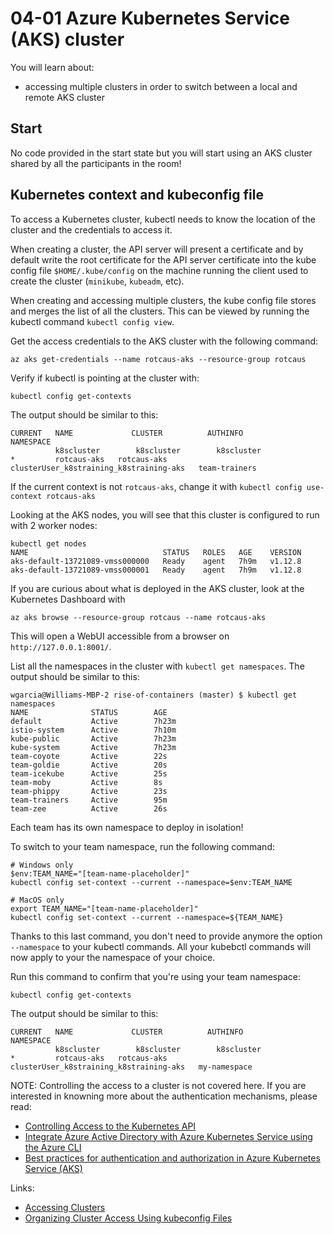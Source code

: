 # 04-01 Azure Kubernetes Service (AKS) cluster

You will learn about:

* accessing multiple clusters in order to switch between a local and remote AKS cluster

## Start

No code provided in the start state but you will start using an AKS cluster shared by all the participants in the room!

## Kubernetes context and kubeconfig file

To access a Kubernetes cluster, kubectl needs to know the location of the cluster and the credentials to access it.

When creating a cluster, the API server will present a certificate and by default write the root certificate for the API server certificate into the kube config file `$HOME/.kube/config` on the machine running the client used to create the cluster (`minikube`, `kubeadm`, etc).

When creating and accessing multiple clusters, the kube config file stores and merges the list of all the clusters. This can be viewed by running the kubectl command `kubectl config view`.

Get the access credentials to the AKS cluster with the following command:

```console
az aks get-credentials --name rotcaus-aks --resource-group rotcaus
```

Verify if kubectl is pointing at the cluster with:

```console
kubectl config get-contexts
```

The output should be similar to this:

```output
CURRENT   NAME             CLUSTER          AUTHINFO                                NAMESPACE
          k8scluster        k8scluster        k8scluster
*         rotcaus-aks   rotcaus-aks   clusterUser_k8straining_k8straining-aks   team-trainers
```

If the current context is not `rotcaus-aks`, change it with `kubectl config use-context rotcaus-aks`

Looking at the AKS nodes, you will see that this cluster is configured to run with 2 worker nodes:

```output
kubectl get nodes
NAME                              STATUS   ROLES   AGE    VERSION
aks-default-13721089-vmss000000   Ready    agent   7h9m   v1.12.8
aks-default-13721089-vmss000001   Ready    agent   7h9m   v1.12.8
```

If you are curious about what is deployed in the AKS cluster, look at the Kubernetes Dashboard with

```console
az aks browse --resource-group rotcaus --name rotcaus-aks
```

This will open a WebUI accessible from a browser on `http://127.0.0.1:8001/`.

List all the namespaces in the cluster with `kubectl get namespaces`.
The output should be similar to this:

```output
wgarcia@Williams-MBP-2 rise-of-containers (master) $ kubectl get namespaces
NAME              STATUS        AGE
default           Active        7h23m
istio-system      Active        7h10m
kube-public       Active        7h23m
kube-system       Active        7h23m
team-coyote       Active        22s
team-goldie       Active        20s
team-icekube      Active        25s
team-moby         Active        8s
team-phippy       Active        23s
team-trainers     Active        95m
team-zee          Active        26s
```

Each team has its own namespace to deploy in isolation!

To switch to your team namespace, run the following command:

```console
# Windows only
$env:TEAM_NAME="[team-name-placeholder]"
kubectl config set-context --current --namespace=$env:TEAM_NAME

# MacOS only
export TEAM_NAME="[team-name-placeholder]"
kubectl config set-context --current --namespace=${TEAM_NAME}
```

Thanks to this last command, you don't need to provide anymore the option `--namespace` to your kubectl commands. All your kubebctl commands will now apply to your the namespace of your choice.

Run this command to confirm that you're using your team namespace:

```console
kubectl config get-contexts
```

The output should be similar to this:

```output
CURRENT   NAME             CLUSTER          AUTHINFO                                NAMESPACE
          k8scluster        k8scluster        k8scluster
*         rotcaus-aks   rotcaus-aks   clusterUser_k8straining_k8straining-aks   my-namespace
```

NOTE: Controlling the access to a cluster is not covered here. If you are interested in knowning more about the authentication mechanisms, please read:

* [Controlling Access to the Kubernetes API](https://kubernetes.io/docs/reference/access-authn-authz/controlling-access/)
* [Integrate Azure Active Directory with Azure Kubernetes Service using the Azure CLI](https://docs.microsoft.com/en-us/azure/aks/azure-ad-integration-cli)
* [Best practices for authentication and authorization in Azure Kubernetes Service (AKS)](https://docs.microsoft.com/en-us/azure/aks/operator-best-practices-identity)

Links:

* [Accessing Clusters](https://kubernetes.io/docs/tasks/access-application-cluster/access-cluster/)
* [Organizing Cluster Access Using kubeconfig Files
](https://kubernetes.io/docs/concepts/configuration/organize-cluster-access-kubeconfig/#supporting-multiple-clusters-users-and-authentication-mechanisms)
